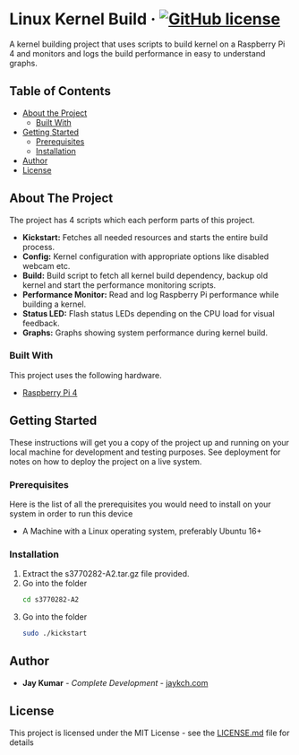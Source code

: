 Linux Kernel Build  &middot; [![GitHub license](https://img.shields.io/badge/license-MIT-blue.svg)](https://github.com/jaykch/microbit-media-controller/blob/master/LICENSE)
=======
A kernel building project that uses scripts to build kernel on a Raspberry Pi 4 and monitors and logs the build performance in easy to understand graphs.

## Table of Contents

* [About the Project](#about-the-project)
  * [Built With](#built-with)
* [Getting Started](#getting-started)
  * [Prerequisites](#prerequisites)
  * [Installation](#installation)
* [Author](#author)
* [License](#license)

## About The Project
The project has 4 scripts which each perform parts of this project.

* **Kickstart:**  Fetches all needed resources and starts the entire build process. 
* **Config:**  Kernel configuration with appropriate options like disabled webcam etc.
* **Build:**  Build script to fetch all kernel build dependency, backup old kernel and start the performance monitoring scripts.
* **Performance Monitor:**  Read and log Raspberry Pi performance while building a kernel.
* **Status LED:**  Flash status LEDs depending on the CPU load for visual feedback.
* **Graphs:**  Graphs showing system performance during kernel build.

### Built With
This project uses the following hardware.
* [Raspberry Pi 4](https://www.raspberrypi.org/products/raspberry-pi-4-model-b/)

## Getting Started
These instructions will get you a copy of the project up and running on your local machine for development and testing purposes. 
See deployment for notes on how to deploy the project on a live system.

### Prerequisites
Here is the list of all the prerequisites you would need to install on your system in order to run this device
* A Machine with a Linux operating system, preferably Ubuntu 16+

### Installation
1. Extract the s3770282-A2.tar.gz file provided.
2. Go into the folder
    ```sh
    cd s3770282-A2
    ```
2. Go into the folder
    ```sh
    sudo ./kickstart
    ```


## Author
* **Jay Kumar** - *Complete Development* - [jaykch.com](http://www.jaykch.com/)

## License
This project is licensed under the MIT License - see the [LICENSE.md](/LICENSE) file for details